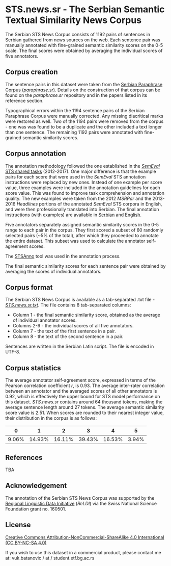 # STS.news.sr - The Serbian Semantic Textual Similarity News Corpus
The Serbian STS News Corpus consists of 1192 pairs of sentences in Serbian gathered from news sources on the web.
Each sentence pair was manually annotated with fine-grained semantic similarity scores on the 0-5 scale.
The final scores were obtained by averaging the individual scores of five annotators.

## Corpus creation
The sentence pairs in this dataset were taken from the [Serbian Paraphrase Corpus (*paraphrase.sr*)](https://vukbatanovic.github.io/paraphrase.sr/).
Details on the construction of that corpus can be found on the *paraphrase.sr* repository and in the papers listed in its reference section.

Typographical errors within the 1194 sentence pairs of the Serbian Paraphrase Corpus were manually corrected.
Any missing diacritical marks were restored as well.
Two of the 1194 pairs were removed from the corpus - one was was found to be a duplicate and the other included a text longer than one sentence.
The remaining 1192 pairs were annotated with fine-grained semantic similarity scores.

## Corpus annotation
The annotation methodology followed the one established in the [*SemEval* STS shared tasks](http://ixa2.si.ehu.es/stswiki/index.php/Main_Page) (2012-2017).
One major difference is that the example pairs for each score that were used in the *SemEval* STS annotation instructions were replaced by new ones.
Instead of one example per score value, three examples were included in the annotation guidelines for each score value.
This was found to improve task comprehension and annotation quality.
The new examples were taken from the 2012 *MSRPar* and the 2013-2016 *Headlines* portions of the annotated *SemEval* STS corpora in English, and were then professionally translated into Serbian.
The final annotation instructions (with examples) are available in [Serbian](https://vukbatanovic.github.io/STS.news.sr/Annotation%20instructions%20-%20Serbian) and [English](https://vukbatanovic.github.io/STS.news.sr/Annotation%20instructions%20-%20English).

Five annotators separately assigned semantic similarity scores in the 0-5 range to each pair in the corpus.
They first scored a subset of 60 randomly selected pairs (~5% of the total), after which they proceeded to annotate the entire dataset.
This subset was used to calculate the annotator self-agreement scores.

The [STSAnno](https://vukbatanovic.github.io/STSAnno/) tool was used in the annotation process.

The final semantic similarity scores for each sentence pair were obtained by averaging the scores of individual annotators.

## Corpus format
The Serbian STS News Corpus is available as a tab-separated .txt file - *[STS.news.sr.txt](http://github.com/vukbatanovic/STS.news.sr/blob/master/STS.news.sr.txt)*.
The file contains 8 tab-separated columns:
* Column 1 - the final semantic similarity score, obtained as the average of individual annotator scores.
* Columns 2-6 - the individual scores of all five annotators.
* Column 7 - the text of the first sentence in a pair.
* Column 8 - the text of the second sentence in a pair.

Sentences are written in the Serbian Latin script.
The file is encoded in UTF-8.

## Corpus statistics
The average annotator self-agreement score, expressed in terms of the Pearson correlation coefficient *r*, is 0.93.
The average inter-rater correlation between an annotator and the averaged scores of all other annotators is 0.92, which is effectively the upper bound for STS model performance on this dataset.
*STS.news.sr* contains around 64 thousand tokens, making the average sentence length around 27 tokens.
The average semantic similarity score value is 2.51.
When scores are rounded to their nearest integer value, their distribution in the corpus is as follows:

|  0  |   1  |   2  |   3  |   4  |  5  |
|-----|------|------|------|------|-----|
|9.06%|14.93%|16.11%|39.43%|16.53%|3.94%|

## References
TBA

## Acknowledgement
The annotation of the Serbian STS News Corpus was supported by the [Regional Linguistic Data Initiative](http://reldi.spur.uzh.ch/) (*ReLDI*) via the Swiss National Science Foundation grant no. 160501.

## License
[Creative Commons Attribution-NonCommercial-ShareAlike 4.0 International (CC BY-NC-SA 4.0)](http://creativecommons.org/licenses/by-nc-sa/4.0/)

If you wish to use this dataset in a commercial product, please contact me at: vuk.batanovic / at / student.etf.bg.ac.rs
